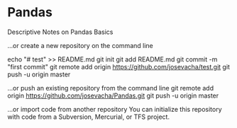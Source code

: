 # Pandas
Descriptive Notes on Pandas Basics


…or create a new repository on the command line

echo "# test" >> README.md
git init
git add README.md
git commit -m "first commit"
git remote add origin https://github.com/josevacha/test.git
git push -u origin master


…or push an existing repository from the command line
git remote add origin https://github.com/josevacha/Pandas.git
git push -u origin master


…or import code from another repository
You can initialize this repository with code from a Subversion, Mercurial, or TFS project.
